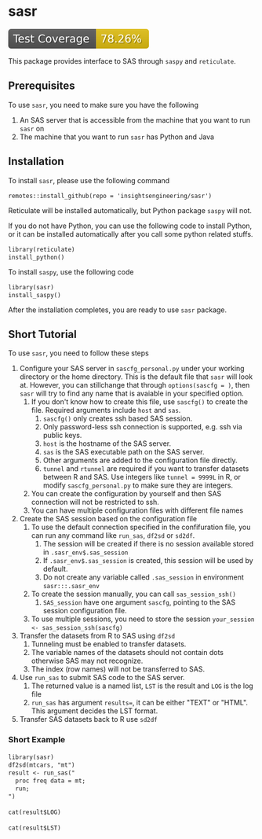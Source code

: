 # sasr

<!-- start badges -->
[![Code Coverage](https://raw.githubusercontent.com/insightsengineering/sasr/_xml_coverage_reports/data/main/badge.svg)](https://raw.githubusercontent.com/insightsengineering/sasr/_xml_coverage_reports/data/main/coverage.xml)
<!-- end badges -->

This package provides interface to SAS through `saspy` and `reticulate`.

## Prerequisites

To use `sasr`, you need to make sure you have the following

1. An SAS server that is accessible from the machine that you want to run `sasr` on
1. The machine that you want to run `sasr` has Python and Java

## Installation

To install `sasr`, please use the following command

```{r}
remotes::install_github(repo = 'insightsengineering/sasr')
```

Reticulate will be installed automatically, but Python package `saspy` will not.

If you do not have Python, you can use the following code to install Python, or it can be installed automatically after you call some python related stuffs.

```{r}
library(reticulate)
install_python()
```

To install `saspy`, use the following code

```{r}
library(sasr)
install_saspy()
```

After the installation completes, you are ready to use `sasr` package.

## Short Tutorial

To use `sasr`, you need to follow these steps

1. Configure your SAS server in `sascfg_personal.py` under your working directory or the home directory. This is the default file that `sasr` will look at. However, you can stillchange that through `options(sascfg = )`, then `sasr` will try to find any name that is avaiable in your specified option.
    1. If you don't know how to create this file, use `sascfg()` to create the file. Required arguments include `host` and `sas`.
        1. `sascfg()` only creates ssh based SAS session.
        1. Only password-less ssh connection is supported, e.g. ssh via public keys.
        1. `host` is the hostname of the SAS server.
        1. `sas` is the SAS executable path on the SAS server.
        1. Other arguments are added to the configuration file directly.
        1. `tunnel` and `rtunnel` are required if you want to transfer datasets between R and SAS. Use integers like `tunnel = 9999L` in R, or modify `sascfg_personal.py` to make sure they are integers.
    1. You can create the configuration by yourself and then SAS connection will not be restricted to ssh.
    1. You can have multiple configuration files with different file names
1. Create the SAS session based on the configuration file
    1. To use the default connection specified in the confifuration file, you can run any command like `run_sas`, `df2sd` or `sd2df`.
        1. The session will be created if there is no session available stored in `.sasr_env$.sas_session`
        1. If `.sasr_env$.sas_session` is created, this session will be used by default.
        1. Do not create any variable called `.sas_session` in environment `sasr:::.sasr_env`
    1. To create the session manually, you can call `sas_session_ssh()`
        1. `SAS_session` have one argument `sascfg`, pointing to the SAS session configuration file.
    1. To use multiple sessions, you need to store the session `your_session <- sas_session_ssh(sascfg)`
1. Transfer the datasets from R to SAS using `df2sd`
    1. Tunneling must be enabled to transfer datasets.
    1. The variable names of the datasets should not contain dots otherwise SAS may not recognize.
    1. The index (row names) will not be transferred to SAS.
1. Use `run_sas` to submit SAS code to the SAS server.
    1. The returned value is a named list, `LST` is the result and `LOG` is the log file
    1. `run_sas` has argument `results=`, it can be either "TEXT" or "HTML". This argument decides the LST format.
1. Transfer SAS datasets back to R use `sd2df`

### Short Example

```{r}
library(sasr)
df2sd(mtcars, "mt")
result <- run_sas("
  proc freq data = mt;
  run;
")

cat(result$LOG)

cat(result$LST)
```
